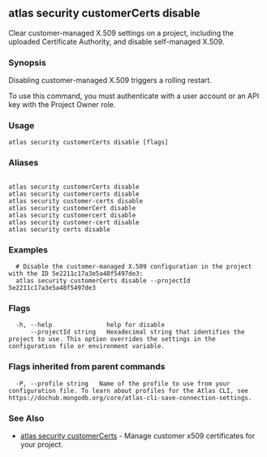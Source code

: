 ## atlas security customerCerts disable

Clear customer-managed X.509 settings on a project, including the uploaded Certificate Authority, and disable self-managed X.509.


### Synopsis

Disabling customer-managed X.509 triggers a rolling restart.

To use this command, you must authenticate with a user account or an API key with the Project Owner role.


### Usage
```
atlas security customerCerts disable [flags]
```

### Aliases
```

atlas security customerCerts disable
atlas security customercerts disable
atlas security customer-certs disable
atlas security customerCert disable
atlas security customercert disable
atlas security customer-cert disable
atlas security certs disable
```

### Examples

```
  # Disable the customer-managed X.509 configuration in the project with the ID 5e2211c17a3e5a48f5497de3:
  atlas security customerCerts disable --projectId 5e2211c17a3e5a48f5497de3
```


### Flags

```
  -h, --help               help for disable
      --projectId string   Hexadecimal string that identifies the project to use. This option overrides the settings in the configuration file or environment variable.

```


### Flags inherited from parent commands

```
  -P, --profile string   Name of the profile to use from your configuration file. To learn about profiles for the Atlas CLI, see https://dochub.mongodb.org/core/atlas-cli-save-connection-settings.

```

### See Also


* [atlas security customerCerts](atlas_security_customerCerts.md)	- Manage customer x509 certificates for your project.




